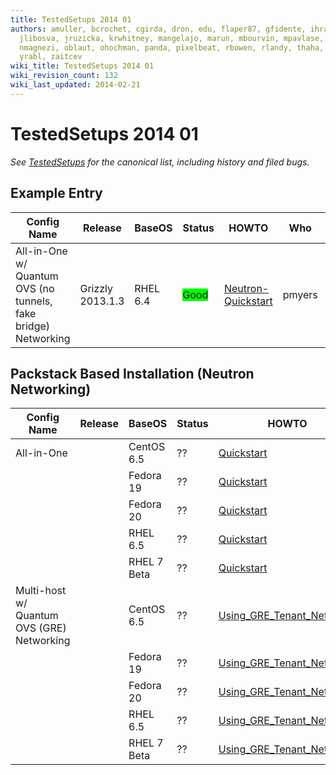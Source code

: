 ```yaml
---
title: TestedSetups 2014 01
authors: amuller, bcrochet, cgirda, dron, edu, flaper87, gfidente, ihrachys, jary,
  jlibosva, jruzicka, krwhitney, mangelajo, marun, mbourvin, mpavlase, mrhodes, ndipanov,
  nmagnezi, oblaut, ohochman, panda, pixelbeat, rbowen, rlandy, thaha, vaneldik, whayutin,
  yrabl, zaitcev
wiki_title: TestedSetups 2014 01
wiki_revision_count: 132
wiki_last_updated: 2014-02-21
---
```


# TestedSetups 2014 01

*See [TestedSetups](TestedSetups) for the canonical list, including history and filed bugs.*

## Example Entry

| Config Name                                                    | Release          | BaseOS   | Status                                       | HOWTO                                               | Who    | Date       | BZ/LP | Notes Page |
|----------------------------------------------------------------|------------------|----------|----------------------------------------------|-----------------------------------------------------|--------|------------|-------|------------|
| All-in-One w/ Quantum OVS (no tunnels, fake bridge) Networking | Grizzly 2013.1.3 | RHEL 6.4 | <span style="background:#00ff00">Good</span> | [Neutron-Quickstart](Neutron-Quickstart) | pmyers | 2013-09-08 | None  | None       |

## Packstack Based Installation (Neutron Networking)

| Config Name                                | Release | BaseOS      | Status | HOWTO                                                                | Who | Date | BZ/LP | Notes Page |
|--------------------------------------------|---------|-------------|--------|----------------------------------------------------------------------|-----|------|-------|------------|
| All-in-One                                 |         | CentOS 6.5  | ??     | [Quickstart](Quickstart)                                  | ??  | ??   | None  | None       |
|                                            |         | Fedora 19   | ??     | [Quickstart](Quickstart)                                  | ??  | ??   | None  | None       |
|                                            |         | Fedora 20   | ??     | [Quickstart](Quickstart)                                  | ??  | ??   | None  | None       |
|                                            |         | RHEL 6.5    | ??     | [Quickstart](Quickstart)                                  | ??  | ??   | None  | None       |
|                                            |         | RHEL 7 Beta | ??     | [Quickstart](Quickstart)                                  | ??  | ??   | None  | None       |
| Multi-host w/ Quantum OVS (GRE) Networking |         | CentOS 6.5  | ??     | [Using_GRE_Tenant_Networks](Using_GRE_Tenant_Networks) | ??  | ??   | None  | None       |
|                                            |         | Fedora 19   | ??     | [Using_GRE_Tenant_Networks](Using_GRE_Tenant_Networks) | ??  | ??   | None  | None       |
|                                            |         | Fedora 20   | ??     | [Using_GRE_Tenant_Networks](Using_GRE_Tenant_Networks) | ??  | ??   | None  | None       |
|                                            |         | RHEL 6.5    | ??     | [Using_GRE_Tenant_Networks](Using_GRE_Tenant_Networks) | ??  | ??   | None  | None       |
|                                            |         | RHEL 7 Beta | ??     | [Using_GRE_Tenant_Networks](Using_GRE_Tenant_Networks) | ??  | ??   | None  | None       |
